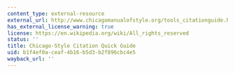 ```yaml
---
content_type: external-resource
external_url: http://www.chicagomanualofstyle.org/tools_citationguide.html
has_external_license_warning: true
license: https://en.wikipedia.org/wiki/All_rights_reserved
status: ''
title: Chicago-Style Citation Quick Guide
uid: b1f4ef0a-ceaf-4b16-b5d3-b2f896cbc4e5
wayback_url: ''
---
```

